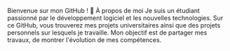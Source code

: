 Bienvenue sur mon GitHub ! 👋
À propos de moi
Je suis un étudiant passionné par le développement logiciel et les nouvelles technologies. 
Sur ce GitHub, vous trouverez mes projets universitaires ainsi que des projets personnels sur lesquels je travaille. 
Mon objectif est de partager mes travaux, de montrer l'évolution de mes compétences.

